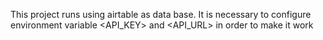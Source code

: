 This project runs using airtable as data base.
It is necessary to configure environment variable <API_KEY> and <API_URL> in order to make it work